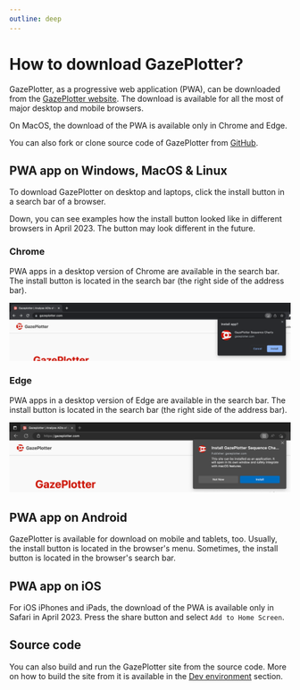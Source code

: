 ```yaml
---
outline: deep
---
```


# How to download GazePlotter?
GazePlotter, as a progressive web application (PWA), can be downloaded from the [GazePlotter website](https://gazeplotter.com). The download is available for all the most of major desktop and mobile browsers. 

On MacOS, the download of the PWA is available only in Chrome and Edge.

You can also fork or clone source code of GazePlotter from [GitHub](https://github.com/misavojte/gazeplotter).

## PWA app on Windows, MacOS & Linux
To download GazePlotter on desktop and laptops, click the install button in a search bar of a browser.

Down, you can see examples how the install button looked like in different browsers in April 2023. The button may look different in the future.

### Chrome

PWA apps in a desktop version of Chrome are available in the search bar. The install button is located in the search bar (the right side of the address bar).

![](./img/chrome-desktop-download.png)

### Edge

PWA apps in a desktop version of Edge are available in the search bar. The install button is located in the search bar (the right side of the address bar).

![](./img/edge-desktop-download.png)

## PWA app on Android
GazePlotter is available for download on mobile and tablets, too. Usually, the install button is located in the browser's menu. Sometimes, the install button is located in the browser's search bar.

## PWA app on iOS
For iOS iPhones and iPads, the download of the PWA is available only in Safari in April 2023. Press the share button and select `Add to Home Screen`.

## Source code
You can also build and run the GazePlotter site from the source code. More on how to build the site from it is available in the [Dev environment](./app-dev-build.md) section.
